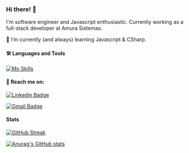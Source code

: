 ### Hi there! 👋

I'm software engineer and Javascript enthusiastic. Currently working as a full-stack developer at Amura Sistemas.

🌱 I’m currently (and always) learning Javascript & CSharp.

#### 🛠️ Languages and Tools

[![My Skills](https://skillicons.dev/icons?i=js,ts,react,redux,nextjs,cs,dotnet,docker&perline=4)](https://skillicons.dev)

#### 💬 Reach me on:

[![Linkedin Badge](https://img.shields.io/badge/-@joaopaulovw-blue?style=flat-square&logo=Linkedin&logoColor=white&link=https://www.linkedin.com/in/joaopaulovw/)](https://www.linkedin.com/in/joaopaulovw/)

[![Gmail Badge](https://img.shields.io/badge/-joaopaulovwanderley@gmail.com-c14438?style=flat-square&logo=Gmail&logoColor=white&link=mailto:joaopaulovwanderley@gmail.com)](mailto:joaopaulovwanderley@gmail.com)

#### Stats

[![GitHub Streak](http://github-readme-streak-stats.herokuapp.com?user=joaopaulovw&theme=dark&hide_border=true&date_format=j%2Fn%5B%2FY%5D&ring=EC6300&fire=EC6300&currStreakLabel=E7E7E7&sideNums=0072DD&currStreakNum=EC6300&stroke=DDDDDD1B)](https://git.io/streak-stats)

[![Anurag's GitHub stats](https://github-readme-stats.vercel.app/api?username=joaopaulovw&theme=dark&hide_border=true&show_icons=true&icon_color=0072DD&text_color=E7E7E7&title_color=0072DD&hide_title=true&count_private=true)](https://github.com/anuraghazra/github-readme-stats)

<!--
**joaopaulovw/joaopaulovw** is a ✨ _special_ ✨ repository because its `README.md` (this file) appears on your GitHub profile.

Here are some ideas to get you started:

- 🔭 I’m currently working on ...
- 🌱 I’m currently learning ...
- 👯 I’m looking to collaborate on ...
- 🤔 I’m looking for help with ...
- 💬 Ask me about ...
- 📫 How to reach me: ...
- 😄 Pronouns: ...
- ⚡ Fun fact: ...
-->
